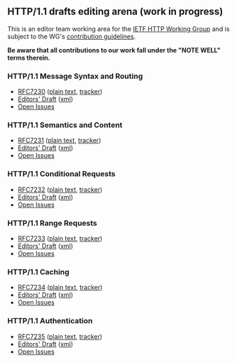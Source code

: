 ## HTTP/1.1 drafts editing arena (work in progress)

This is an editor team working area for the
[IETF HTTP Working Group](https://httpwg.github.io/) and is subject to
the WG's [contribution guidelines](CONTRIBUTING.md).

**Be aware that all contributions to our work fall under the "NOTE WELL" terms therein.**

### HTTP/1.1 Message Syntax and Routing

* [RFC7230](http://httpwg.org/specs/rfc7230.html) ([plain text](https://www.rfc-editor.org/rfc/rfc7230.txt), [tracker](https://datatracker.ietf.org/doc/rfc7230/))
* [Editors' Draft](https://dwid-org.github.io/http11ter/p1-messaging.html) ([xml](https://dwid-org.github.io/http11ter/p1-messaging.xml))
* [Open Issues](https://github.com/httpwg/http11bis/issues)

### HTTP/1.1 Semantics and Content

* [RFC7231](http://httpwg.org/specs/rfc7231.html) ([plain text](https://www.rfc-editor.org/rfc/rfc7231.txt), [tracker](https://datatracker.ietf.org/doc/rfc7231/))
* [Editors' Draft](https://dwid-org.github.io/http11ter/p2-semantics.html) ([xml](https://dwid-org.github.io/http11ter/p2-semantics.xml))
* [Open Issues](https://github.com/httpwg/http11bis/issues)

### HTTP/1.1 Conditional Requests

* [RFC7232](http://httpwg.org/specs/rfc7232.html) ([plain text](https://www.rfc-editor.org/rfc/rfc7232.txt), [tracker](https://datatracker.ietf.org/doc/rfc7232/))
* [Editors' Draft](https://dwid-org.github.io/http11ter/p4-conditional.html) ([xml](https://dwid-org.github.io/http11ter/p4-conditional.xml))
* [Open Issues](https://github.com/httpwg/http11bis/issues)

### HTTP/1.1 Range Requests

* [RFC7233](http://httpwg.org/specs/rfc7233.html) ([plain text](https://www.rfc-editor.org/rfc/rfc7233.txt), [tracker](https://datatracker.ietf.org/doc/rfc7233/))
* [Editors' Draft](https://dwid-org.github.io/http11ter/p5-range.html) ([xml](https://dwid-org.github.io/http11ter/p5-range.xml))
* [Open Issues](https://github.com/httpwg/http11bis/issues)

### HTTP/1.1 Caching

* [RFC7234](http://httpwg.org/specs/rfc7234.html) ([plain text](https://www.rfc-editor.org/rfc/rfc7234.txt), [tracker](https://datatracker.ietf.org/doc/rfc7234/))
* [Editors' Draft](https://dwid-org.github.io/http11ter/p6-cache.html) ([xml](https://dwid-org.github.io/http11ter/p6-cache.xml))
* [Open Issues](https://github.com/httpwg/http11bis/issues)

### HTTP/1.1 Authentication

* [RFC7235](http://httpwg.org/specs/rfc7235.html) ([plain text](https://www.rfc-editor.org/rfc/rfc7235.txt), [tracker](https://datatracker.ietf.org/doc/rfc7235/))
* [Editors' Draft](https://dwid-org.github.io/http11ter/p7-auth.html) ([xml](https://dwid-org.github.io/http11ter/p7-auth.xml))
* [Open Issues](https://github.com/httpwg/http11bis/issues)

